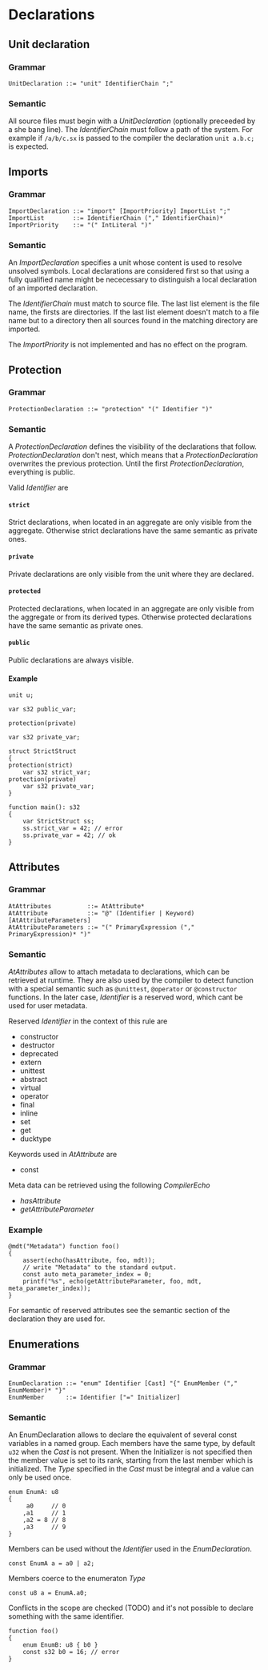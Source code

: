 # Declarations

## Unit declaration

### Grammar

    UnitDeclaration ::= "unit" IdentifierChain ";"

### Semantic

All source files must begin with a _UnitDeclaration_ (optionally preceeded by a she bang line).
The _IdentifierChain_ must follow a path of the system.
For example if `/a/b/c.sx` is passed to the compiler the declaration `unit a.b.c;` is expected.

## Imports

### Grammar

    ImportDeclaration ::= "import" [ImportPriority] ImportList ";"
    ImportList        ::= IdentifierChain ("," IdentifierChain)*
    ImportPriority    ::= "(" IntLiteral ")"

### Semantic

An _ImportDeclaration_ specifies a unit whose content is used to resolve unsolved symbols.
Local declarations are considered first so that using a fully qualified name might be nececessary to distinguish a local declaration of an imported declaration.

The _IdentifierChain_ must match to source file.
The last list element is the file name, the firsts are directories.
If the last list element doesn't match to a file name but to a directory then all sources found in the matching directory are imported.

The _ImportPriority_ is not implemented and has no effect on the program.

## Protection

### Grammar

    ProtectionDeclaration ::= "protection" "(" Identifier ")"

### Semantic

A _ProtectionDeclaration_ defines the visibility of the declarations that follow.
_ProtectionDeclaration_ don't nest, which means that a _ProtectionDeclaration_ overwrites the previous protection.
Until the first _ProtectionDeclaration_, everything is public.

Valid _Identifier_ are

#### `strict`

Strict declarations, when located in an aggregate are only visible from the aggregate.
Otherwise strict declarations have the same semantic as private ones.

#### `private`

Private declarations are only visible from the unit where they are declared.

#### `protected`

Protected declarations, when located in an aggregate are only visible from the aggregate or from its derived types.
Otherwise protected declarations have the same semantic as private ones.

#### `public`

Public declarations are always visible.

#### Example

    unit u;

    var s32 public_var;

    protection(private)

    var s32 private_var;

    struct StrictStruct
    {
    protection(strict)
        var s32 strict_var;
    protection(private)
        var s32 private_var;
    }

    function main(): s32
    {
        var StrictStruct ss;
        ss.strict_var = 42; // error
        ss.private_var = 42; // ok
    }

## Attributes

### Grammar

    AtAttributes          ::= AtAttribute*
    AtAttribute           ::= "@" (Identifier | Keyword) [AtAttributeParameters]
    AtAttributeParameters ::= "(" PrimaryExpression ("," PrimaryExpression)* ")"

### Semantic

_AtAttributes_ allow to attach metadata to declarations, which can be retrieved at runtime.
They are also used by the compiler to detect function with a special semantic such as `@unittest`, `@operator` or `@constructor` functions.
In the later case, _Identifier_ is a reserved word, which cant be used for user metadata.

Reserved _Identifier_ in the context of this rule are

- constructor
- destructor
- deprecated
- extern
- unittest
- abstract
- virtual
- operator
- final
- inline
- set
- get
- ducktype

Keywords used in _AtAttribute_ are

- const

Meta data can be retrieved using the following _CompilerEcho_

- _hasAttribute_
- _getAttributeParameter_

### Example

    @mdt("Metadata") function foo()
    {
        assert(echo(hasAttribute, foo, mdt));
        // write "Metadata" to the standard output.
        const auto meta_parameter_index = 0;
        printf("%s", echo(getAttributeParameter, foo, mdt, meta_parameter_index));
    }

For semantic of reserved attributes see the semantic section of the declaration they are used for.

## Enumerations

### Grammar

    EnumDeclaration ::= "enum" Identifier [Cast] "{" EnumMember ("," EnumMember)* "}"
    EnumMember      ::= Identifier ["=" Initializer]

### Semantic

An EnumDeclaration allows to declare the equivalent of several const variables in a named group.
Each members have the same type, by default `u32` when the _Cast_ is not present.
When the Initializer is not specified then the member value is set to its rank,
starting from the last member which is initialized.
The _Type_ specified in the _Cast_ must be integral and a value can only be used once.

    enum EnumA: u8
    {
         a0     // 0
        ,a1     // 1
        ,a2 = 8 // 8
        ,a3     // 9
    }

Members can be used without the _Identifier_ used in the _EnumDeclaration_.

    const EnumA a = a0 | a2;

Members coerce to the enumeraton _Type_

    const u8 a = EnumA.a0;

Conflicts in the scope are checked (TODO) and it's not possible to declare
something with the same identifier.

    function foo()
    {
        enum EnumB: u8 { b0 }
        const s32 b0 = 16; // error
    }

